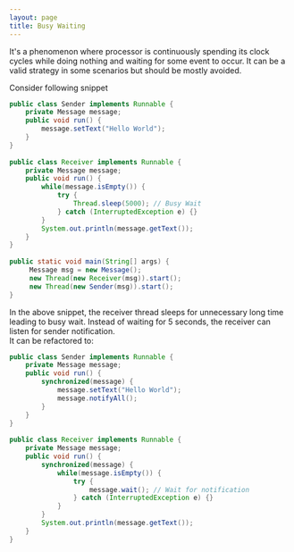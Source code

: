 ```yaml
---
layout: page
title: Busy Waiting
--- 
```

It's a phenomenon where processor is continuously spending its clock cycles while doing nothing and waiting for some event to occur. It can be a valid strategy in some scenarios but should be mostly avoided.  
  
Consider following snippet
```java
public class Sender implements Runnable {
    private Message message;
    public void run() {
        message.setText("Hello World");
    }
}
 
public class Receiver implements Runnable {
    private Message message;
    public void run() {
        while(message.isEmpty()) {
            try {
                Thread.sleep(5000); // Busy Wait
            } catch (InterruptedException e) {}
        }
        System.out.println(message.getText());
    }
}
 
public static void main(String[] args) {
     Message msg = new Message();
     new Thread(new Receiver(msg)).start();
     new Thread(new Sender(msg)).start();
}
```  
In the above snippet, the receiver thread sleeps for unnecessary long time leading to busy wait. Instead of waiting for 5 seconds, the receiver can listen for sender notification.  
It can be refactored to:

```java
public class Sender implements Runnable {
    private Message message;
    public void run() {
        synchronized(message) {
            message.setText("Hello World");
            message.notifyAll();
        }
    }
}
 
public class Receiver implements Runnable {
    private Message message;
    public void run() {
        synchronized(message) {
            while(message.isEmpty()) {
                try {
                    message.wait(); // Wait for notification
                } catch (InterruptedException e) {}
            }
        }
        System.out.println(message.getText());
    }
}
```
